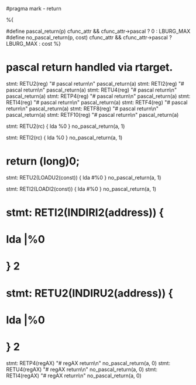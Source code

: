 #pragma mark - return

%{
    
#define pascal_return(p) cfunc_attr && cfunc_attr->pascal ? 0 : LBURG_MAX
#define no_pascal_return(p, cost) cfunc_attr && cfunc_attr->pascal ? LBURG_MAX : cost
%}

# pascal return handled via rtarget.  

stmt: RETU2(reg) "# pascal return\n" pascal_return(a)
stmt: RETI2(reg) "# pascal return\n" pascal_return(a)
stmt: RETU4(reg) "# pascal return\n" pascal_return(a)
stmt: RETP4(reg) "# pascal return\n" pascal_return(a)
stmt: RETI4(reg) "# pascal return\n" pascal_return(a)
stmt: RETF4(reg) "# pascal return\n" pascal_return(a)
stmt: RETF8(reg) "# pascal return\n" pascal_return(a)
stmt: RETF10(reg) "# pascal return\n" pascal_return(a)




stmt: RETU2(rc) {
    lda %0
} no_pascal_return(a, 1)

stmt: RETI2(rc) {
    lda %0
} no_pascal_return(a, 1)

# return (long)0;
stmt: RETU2(LOADU2(const)) {
    lda #%0
} no_pascal_return(a, 1)

stmt: RETI2(LOADI2(const)) {
    lda #%0
} no_pascal_return(a, 1)


# stmt: RETI2(INDIRI2(address)) {
#    lda |%0
# } 2

# stmt: RETU2(INDIRU2(address)) {
#     lda |%0
# } 2


stmt: RETP4(regAX) "# regAX return\n" no_pascal_return(a, 0)
stmt: RETU4(regAX) "# regAX return\n" no_pascal_return(a, 0)
stmt: RETI4(regAX) "# regAX return\n" no_pascal_return(a, 0)

